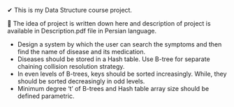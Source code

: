 ✔ This is my Data Structure course project.

💎 The idea of project is written down here and description of project is available in Description.pdf file in Persian language.

+ Design a system by which the user can search the symptoms and then find the name of disease and its medication.
+ Diseases should be stored in a Hash table. Use B-tree for separate chaining collision resolution strategy.
+ In even levels of B-trees, keys should be sorted increasingly. While, they should be sorted decreasingly in odd levels.
+ Minimum degree ‘t’ of B-trees and Hash table array size should be defined parametric.
